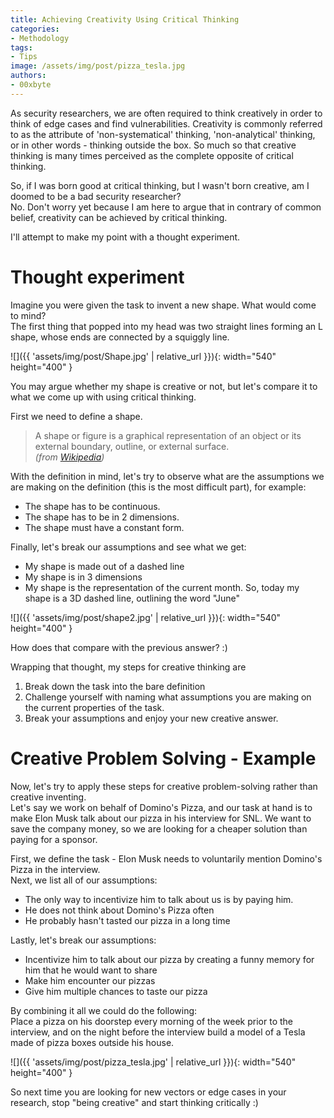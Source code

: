 ```yaml
---
title: Achieving Creativity Using Critical Thinking
categories:
- Methodology
tags:
- Tips
image: /assets/img/post/pizza_tesla.jpg
authors:
- 00xbyte
---
```


As security researchers, we are often required to think creatively in order to think of edge cases and find vulnerabilities. Creativity is commonly referred to as the attribute of 'non-systematical' thinking, 'non-analytical' thinking, or in other words - thinking outside the box. So much so that creative thinking is many times perceived as the complete opposite of critical thinking.  

So, if I was born good at critical thinking, but I wasn't born creative, am I doomed to be a bad security researcher?  
No. Don't worry yet because I am here to argue that in contrary of common belief, creativity can be achieved by critical thinking.

I'll attempt to make my point with a thought experiment.  

# Thought experiment

Imagine you were given the task to invent a new shape. What would come to mind?  
The first thing that popped into my head was two straight lines forming an L shape, whose ends are connected by a squiggly line.

![]({{ 'assets/img/post/Shape.jpg' | relative_url }}){: width="540" height="400" }

You may argue whether my shape is creative or not, but let's compare it to what we come up with using critical thinking.

First we need to define a shape.  
> A shape or figure is a graphical representation of an object or its external boundary, outline, or external surface.  
*(from [Wikipedia](https://en.wikipedia.org/wiki/Shape))*

With the definition in mind, let's try to observe what are the assumptions we are making on the definition (this is the most difficult part), for example:
- The shape has to be continuous.
- The shape has to be in 2 dimensions.
- The shape must have a constant form.

Finally, let's break our assumptions and see what we get:
- My shape is made out of a dashed line
- My shape is in 3 dimensions
- My shape is the representation of the current month.
So, today my shape is a 3D dashed line, outlining the word "June"

![]({{ 'assets/img/post/shape2.jpg' | relative_url }}){: width="540" height="400" }

How does that compare with the previous answer? :)

Wrapping that thought, my steps for creative thinking are
1. Break down the task into the bare definition 
2. Challenge yourself with naming what assumptions you are making on the current properties of the task.
3. Break your assumptions and enjoy your new creative answer.

# Creative Problem Solving - Example

Now, let's try to apply these steps for creative problem-solving rather than creative inventing.  
Let's say we work on behalf of Domino's Pizza, and our task at hand is to make Elon Musk talk about our pizza in his interview for SNL. We want to save the company money, so we are looking for a cheaper solution than paying for a sponsor.

First, we define the task - Elon Musk needs to voluntarily mention Domino's Pizza in the interview.  
Next, we list all of our assumptions:
- The only way to incentivize him to talk about us is by paying him.
- He does not think about Domino's Pizza often
- He probably hasn't tasted our pizza in a long time

Lastly, let's break our assumptions:
- Incentivize him to talk about our pizza by creating a funny memory for him that he would want to share
- Make him encounter our pizzas
- Give him multiple chances to taste our pizza

By combining it all we could do the following:  
Place a pizza on his doorstep every morning of the week prior to the interview, and on the night before the interview build a model of a Tesla made of pizza boxes outside his house.

![]({{ 'assets/img/post/pizza_tesla.jpg' | relative_url }}){: width="540" height="400" }


So next time you are looking for new vectors or edge cases in your research, stop "being creative" and start thinking critically :)